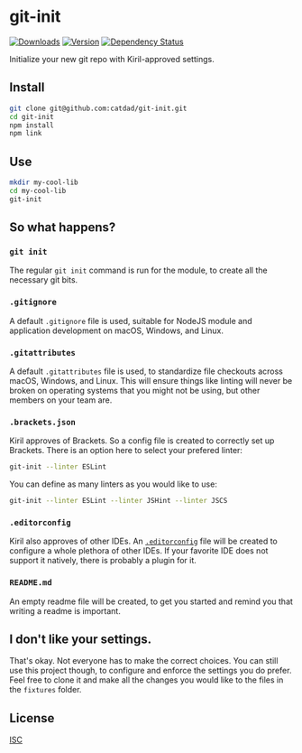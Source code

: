 # git-init

[![Downloads][7]][8]
[![Version][9]][8]
[![Dependency Status][10]][11]

[7]: https://img.shields.io/npm/dm/git-init.svg
[8]: https://www.npmjs.com/package/git-init
[9]: https://img.shields.io/npm/v/git-init.svg

[10]: https://david-dm.org/catdad/git-init.svg
[11]: https://david-dm.org/catdad/git-init

Initialize your new git repo with Kiril-approved settings.

## Install

```bash
git clone git@github.com:catdad/git-init.git
cd git-init
npm install
npm link
```

## Use

```bash
mkdir my-cool-lib
cd my-cool-lib
git-init
```

## So what happens?

### `git init`

The regular `git init` command is run for the module, to create all the necessary git bits.

### `.gitignore`

A default `.gitignore` file is used, suitable for NodeJS module and application development on macOS, Windows, and Linux.

### `.gitattributes`

A default `.gitattributes` file is used, to standardize file checkouts across macOS, Windows, and Linux. This will ensure things like linting will never be broken on operating systems that you might not be using, but other members on your team are.

### `.brackets.json`

Kiril approves of Brackets. So a config file is created to correctly set up Brackets. There is an option here to select your prefered linter:

```bash
git-init --linter ESLint
```

You can define as many linters as you would like to use:

```bash
git-init --linter ESLint --linter JSHint --linter JSCS
```

### `.editorconfig`

Kiril also approves of other IDEs. An [`.editorconfig`](http://editorconfig.org/) file will be created to configure a whole plethora of other IDEs. If your favorite IDE does not support it natively, there is probably a plugin for it.

### `README.md`

An empty readme file will be created, to get you started and remind you that writing a readme is important.

## I don't like your settings.

That's okay. Not everyone has to make the correct choices. You can still use this project though, to configure and enforce the settings you do prefer. Feel free to clone it and make all the changes you would like to the files in the `fixtures` folder.

## License

[ISC](http://spdx.org/licenses/ISC)
